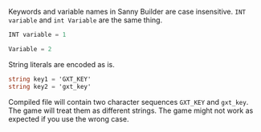 Keywords and variable names in Sanny Builder are case insensitive. `INT variable` and `int Variable` are the same thing.

```cs
INT variable = 1

Variable = 2
```

String literals are encoded as is.

```cs
string key1 = 'GXT_KEY'
string key2 = 'gxt_key'
```

Compiled file will contain two character sequences `GXT_KEY` and `gxt_key`. The game will treat them as different strings. The game might not work as expected if you use the wrong case.
